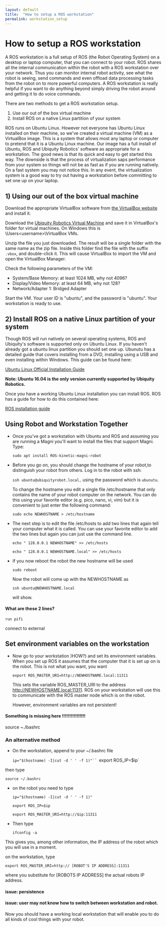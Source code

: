 ```yaml
---
layout: default
title:  "How to setup a ROS workstation"
permalink: workstation_setup
---
```


# How to setup a ROS workstation

A ROS workstation is a full setup of ROS (the Robot Operating System) on a desktop or laptop computer, that you can connect to your robot. ROS shares all the internal communication within the robot with a ROS workstation over your network. Thus you can monitor internal robot activity, see what the robot is seeing, send commands and even offload data processing tasks from the robot on to more powerful computers. A ROS workstation is really helpful if you want to do anything beyond simply driving the robot around and getting it to do voice commands.

There are two methods to get a ROS workstation setup.

1) Use our out of the box virtual machine
2) Install ROS on a native Linux partition of your system

ROS runs on Ubuntu Linux. However not everyone has Ubuntu Linux installed on their machine, so we've created a virtual machine (VM) as a VirtualBox image. This is a system that allows most any laptop or computer to pretend that it is a Ubuntu Linux machine. Our image has a full install of Ubuntu, ROS and Ubiquity Robotics' software as appropriate for a workstation. The good news is that its quick and easy to get started this way. The downside is that the process of virtualization saps performance from your system so things will not be as fast as if you are running natively. On a fast system you may not notice this. In any event, the virtualization system is a good way to try out having a workstation before committing to set one up on your laptop.

## 1) Using our out of the box virtual machine

Download the appropriate VirtualBox software from [the VirtualBox website](https://www.virtualbox.org/wiki/Downloads) and install it.

Download the [Ubiquity Robotics Virtual Machine](https://drive.google.com/drive/folders/0B1zeRbBVLXhzZ0Q1TkxtbUxIcEU) and save it in VirtualBox's folder for virtual machines.  On Windows this is \Users\<username>\VirtualBox VMs.

Unzip the file you just downloaded. The result will be a single folder with the same name as the zip file.  Inside this folder find the file with the suffix `.vbox`, and double-click it.  This will cause VirtualBox to import the VM and open the VirtualBox Manager.

Check the following parameters of the VM:

  * System/Base Memory: at least 1024 MB, why not 4096?
  * Display/Video Memory: at least 64 MB, why not 128?
  * Network/Adapter 1: Bridged Adapter

Start the VM. Your user ID is "ubuntu", and the password is "ubuntu".
Your workstation is ready to use.


## 2) Install ROS on a native Linux partition of your system

Though ROS will run natively on several operating systems, ROS and Ubiquity's software is supported only on Ubuntu Linux. If you haven't already got a ubuntu linux partition you should set one up. Ubunutu has a detailed guide that covers installing from a DVD, installing using a USB and even installing within Windows. This guide can be found here:

[Ubuntu Linux Official Installation Guide](https://help.ubuntu.com/community/Installation)

**Note: Ubuntu 16.04 is the only version currently supported by Ubiquity Robotics.**

Once you have a working Ubuntu Linux installation you can install ROS. ROS has a guide for how to do this contained here:

[ROS installation guide](http://wiki.ros.org/kinetic/Installation)

## Using Robot and Workstation Together

* Once you've got a workstation with Ubuntu and ROS and assuming you are running a Magni you'll want to install the files that support Magni. Type:

  `sudo apt install ROS-kinetic-magni-robot`

* Before you go on, you should change the hostname of your robot,to distinguish your robot from others. Log in to the robot with ssh:

  `ssh ubuntu@ubiquityrobot.local,`
using the password which is
  `ubunutu`.

  To change the hostname you edit a single file /etc/hostname that only contains the name of your robot computer on the network. You can do this using your favorite editor (e.g. pico, nano, vi, vim) but it is convenient to just enter the following command:

    `sudo echo NEWHOSTNAME > /etc/hostname`

* The next step is to edit the file /etc/hosts to add two lines that again tell your computer what it is called. You can use your favorite editor to add the two lines but again you can just use the command line.

  `echo " 128.0.0.1 NEWHOSTNAME" >> /etc/hosts`

  `echo " 128.0.0.1 NEWHOSTNAME.local" >> /etc/hosts`

* If you now reboot the robot the new hostname will be used

  `sudo reboot`

  Now the robot will come up with the NEWHOSTNAME as

  `ssh ubuntu@NEWHOSTNAME.local`

  will show.

#### What are these 2 lines?

`run pifi`

connect to external

## Set environment variables on the workstation

* Now go to your workstation )HOW?) and set its environment variables. When you set up ROS it assumes that the computer that it is set up on is the robot. This is not what you want, you want

  `export ROS_MASTER_URI=http://NEWHOSTNAME.local:11311`

  This sets the variable ROS_MASTER_URI to the address http://NEWHOSTNAME.local:11311. ROS on your workstation will use this to communicate with the ROS master node which is on the robot.

  However, environment variables are not persistent!

#### Something is missing here !!!!!!!!!!!!!!!!
source ~./bashrc

### An alternative method

* On the workstation, append to your ~/.bashrc file

  `ip="$(hostname) -I|cut -d ' ' -f 1)"``
  `export ROS_IP=$ip`

then type

  `source ~/.bashrc`

* on the robot you need to type

  `ip="$(hostname) -I|cut -d ' ' -f 1)"`

  `export ROS_IP=$ip`

  `export ROS_MASTER_URI=http://$ip:11311`

* Then type

  `ifconfig -a`

 This gives you, among other information, the IP address of the robot which you will use in a moment.

 on the workstation, type

 `export ROS_MASTER_URI=http:// [ROBOT'S IP ADDRESS]:11311`

 where you substitute for [ROBOTS IP ADDRESS] the actual robots IP address.

 #### issue: persistence
 #### issue: user may not know how to switch between workstation and robot.

Now you should have a working local workstation that will enable you to do all kinds of cool things with your robot.
